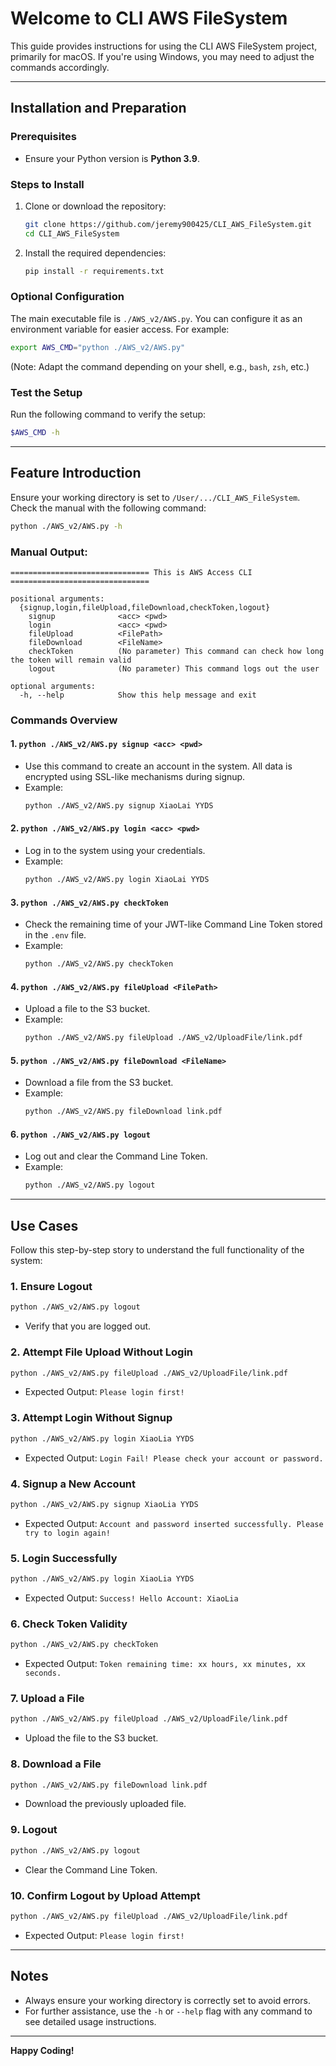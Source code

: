 # Welcome to CLI AWS FileSystem

This guide provides instructions for using the CLI AWS FileSystem project, primarily for macOS. If you're using Windows, you may need to adjust the commands accordingly.

---

## Installation and Preparation

### Prerequisites
- Ensure your Python version is **Python 3.9**.

### Steps to Install
1. Clone or download the repository:
   ```bash
   git clone https://github.com/jeremy900425/CLI_AWS_FileSystem.git
   cd CLI_AWS_FileSystem
   ```
2. Install the required dependencies:
   ```bash
   pip install -r requirements.txt
   ```

### Optional Configuration
The main executable file is `./AWS_v2/AWS.py`. You can configure it as an environment variable for easier access. For example:
```bash
export AWS_CMD="python ./AWS_v2/AWS.py"
```
(Note: Adapt the command depending on your shell, e.g., `bash`, `zsh`, etc.)

### Test the Setup
Run the following command to verify the setup:
```bash
$AWS_CMD -h
```

---

## Feature Introduction
Ensure your working directory is set to `/User/.../CLI_AWS_FileSystem`. Check the manual with the following command:
```bash
python ./AWS_v2/AWS.py -h
```

### Manual Output:
```text
=============================== This is AWS Access CLI ===============================

positional arguments:
  {signup,login,fileUpload,fileDownload,checkToken,logout}
    signup              <acc> <pwd>
    login               <acc> <pwd>
    fileUpload          <FilePath>
    fileDownload        <FileName>
    checkToken          (No parameter) This command can check how long the token will remain valid
    logout              (No parameter) This command logs out the user

optional arguments:
  -h, --help            Show this help message and exit
```

### Commands Overview

#### 1. `python ./AWS_v2/AWS.py signup <acc> <pwd>`
- Use this command to create an account in the system. All data is encrypted using SSL-like mechanisms during signup.
- Example:
  ```bash
  python ./AWS_v2/AWS.py signup XiaoLai YYDS
  ```

#### 2. `python ./AWS_v2/AWS.py login <acc> <pwd>`
- Log in to the system using your credentials.
- Example:
  ```bash
  python ./AWS_v2/AWS.py login XiaoLai YYDS
  ```

#### 3. `python ./AWS_v2/AWS.py checkToken`
- Check the remaining time of your JWT-like Command Line Token stored in the `.env` file.
- Example:
  ```bash
  python ./AWS_v2/AWS.py checkToken
  ```

#### 4. `python ./AWS_v2/AWS.py fileUpload <FilePath>`
- Upload a file to the S3 bucket.
- Example:
  ```bash
  python ./AWS_v2/AWS.py fileUpload ./AWS_v2/UploadFile/link.pdf
  ```

#### 5. `python ./AWS_v2/AWS.py fileDownload <FileName>`
- Download a file from the S3 bucket.
- Example:
  ```bash
  python ./AWS_v2/AWS.py fileDownload link.pdf
  ```

#### 6. `python ./AWS_v2/AWS.py logout`
- Log out and clear the Command Line Token.
- Example:
  ```bash
  python ./AWS_v2/AWS.py logout
  ```

---

## Use Cases
Follow this step-by-step story to understand the full functionality of the system:

### 1. Ensure Logout
```bash
python ./AWS_v2/AWS.py logout
```
- Verify that you are logged out.

### 2. Attempt File Upload Without Login
```bash
python ./AWS_v2/AWS.py fileUpload ./AWS_v2/UploadFile/link.pdf
```
- Expected Output: `Please login first!`

### 3. Attempt Login Without Signup
```bash
python ./AWS_v2/AWS.py login XiaoLia YYDS
```
- Expected Output: `Login Fail! Please check your account or password.`

### 4. Signup a New Account
```bash
python ./AWS_v2/AWS.py signup XiaoLia YYDS
```
- Expected Output: `Account and password inserted successfully. Please try to login again!`

### 5. Login Successfully
```bash
python ./AWS_v2/AWS.py login XiaoLia YYDS
```
- Expected Output: `Success! Hello Account: XiaoLia`

### 6. Check Token Validity
```bash
python ./AWS_v2/AWS.py checkToken
```
- Expected Output: `Token remaining time: xx hours, xx minutes, xx seconds.`

### 7. Upload a File
```bash
python ./AWS_v2/AWS.py fileUpload ./AWS_v2/UploadFile/link.pdf
```
- Upload the file to the S3 bucket.

### 8. Download a File
```bash
python ./AWS_v2/AWS.py fileDownload link.pdf
```
- Download the previously uploaded file.

### 9. Logout
```bash
python ./AWS_v2/AWS.py logout
```
- Clear the Command Line Token.

### 10. Confirm Logout by Upload Attempt
```bash
python ./AWS_v2/AWS.py fileUpload ./AWS_v2/UploadFile/link.pdf
```
- Expected Output: `Please login first!`

---

## Notes
- Always ensure your working directory is correctly set to avoid errors.
- For further assistance, use the `-h` or `--help` flag with any command to see detailed usage instructions.

---

**Happy Coding!**

